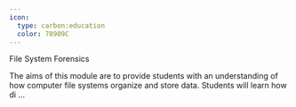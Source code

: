 ```yaml
---
icon:
  type: carbon:education
  color: 78909C
---
```

File System Forensics

The aims of this module are to provide students with an understanding of how computer file systems organize and store data. Students will learn how di ... 
